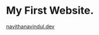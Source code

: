 <h1>My First Website.</h1>
<a href="https://navitha-navindul.github.io/navithanavindul.dev/">navithanavindul.dev<a/><br>


